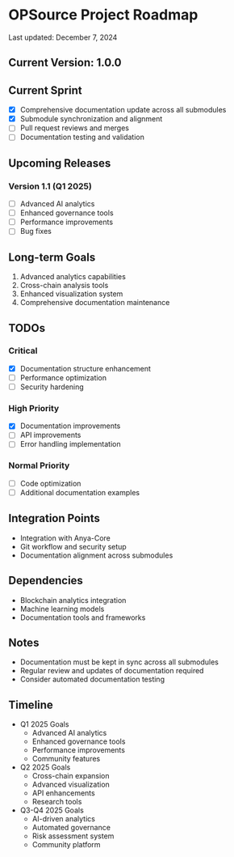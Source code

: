 # OPSource Project Roadmap

Last updated: December 7, 2024

## Current Version: 1.0.0

## Current Sprint

- [x] Comprehensive documentation update across all submodules
- [x] Submodule synchronization and alignment
- [ ] Pull request reviews and merges
- [ ] Documentation testing and validation

## Upcoming Releases

### Version 1.1 (Q1 2025)

- [ ] Advanced AI analytics
- [ ] Enhanced governance tools
- [ ] Performance improvements
- [ ] Bug fixes

## Long-term Goals

1. Advanced analytics capabilities
2. Cross-chain analysis tools
3. Enhanced visualization system
4. Comprehensive documentation maintenance

## TODOs

### Critical

- [x] Documentation structure enhancement
- [ ] Performance optimization
- [ ] Security hardening

### High Priority

- [x] Documentation improvements
- [ ] API improvements
- [ ] Error handling implementation

### Normal Priority

- [ ] Code optimization
- [ ] Additional documentation examples

## Integration Points

- Integration with Anya-Core
- Git workflow and security setup
- Documentation alignment across submodules

## Dependencies

- Blockchain analytics integration
- Machine learning models
- Documentation tools and frameworks

## Notes

- Documentation must be kept in sync across all submodules
- Regular review and updates of documentation required
- Consider automated documentation testing

## Timeline

- Q1 2025 Goals
  - Advanced AI analytics
  - Enhanced governance tools
  - Performance improvements
  - Community features
- Q2 2025 Goals
  - Cross-chain expansion
  - Advanced visualization
  - API enhancements
  - Research tools
- Q3-Q4 2025 Goals
  - AI-driven analytics
  - Automated governance
  - Risk assessment system
  - Community platform
